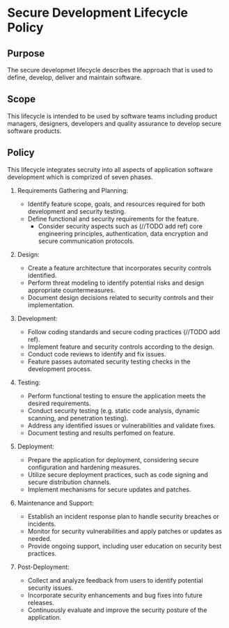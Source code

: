 # Secure Development Lifecycle Policy

## Purpose
The secure developmet lifecycle describes the approach that is used to define, develop, deliver and maintain software. 

## Scope
This lifecycle is intended to be used by software teams including product managers, designers, developers and quality assurance to develop secure software products.

## Policy
This lifecycle integrates secruity into all aspects of application software development which is comprized of seven phases. 

1. Requirements Gathering and Planning:
   - Identify feature scope, goals, and resources required for both development and security testing.
   - Define functional and security requirements for the feature.
      - Consider security aspects such as (//TODO add ref) core engineering principles, authentication, data encryption and secure communication protocols.

2. Design:
   - Create a feature architecture that incorporates security controls identified. 
   - Perform threat modeling to identify potential risks and design appropriate countermeasures.
   - Document design decisions related to security controls and their implementation.

3. Development:
   - Follow coding standards and secure coding practices (//TODO add ref).
   - Implement feature and security controls according to the design.
   - Conduct code reviews to identify and fix issues.
   - Feature passes automated security testing checks in the development process.

4. Testing:
   - Perform functional testing to ensure the application meets the desired requirements.
   - Conduct security testing (e.g. static code analysis, dynamic scanning, and penetration testing).
   - Address any identified issues or vulnerabilities and validate fixes.
   - Document testing and results perfomed on feature. 

5. Deployment:
   - Prepare the application for deployment, considering secure configuration and hardening measures.
   - Utilize secure deployment practices, such as code signing and secure distribution channels.
   - Implement mechanisms for secure updates and patches.

6. Maintenance and Support:
   - Establish an incident response plan to handle security breaches or incidents.
   - Monitor for security vulnerabilities and apply patches or updates as needed.
   - Provide ongoing support, including user education on security best practices.

7. Post-Deployment:
   - Collect and analyze feedback from users to identify potential security issues.
   - Incorporate security enhancements and bug fixes into future releases.
   - Continuously evaluate and improve the security posture of the application.
